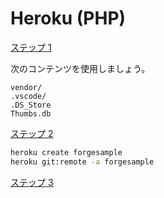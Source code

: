 # Heroku (PHP)

[ステップ 1](/deployment/heroku/heroku_step1.md ':include :type=markdown')

次のコンテンツを使用しましょう。 
```
vendor/
.vscode/
.DS_Store
Thumbs.db
```

[ステップ 2](/deployment/heroku/heroku_step2.md ':include :type=markdown')

```bash
heroku create forgesample
heroku git:remote -a forgesample
```

[ステップ 3](/deployment/heroku/heroku_step3.md ':include :type=markdown')